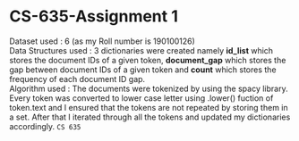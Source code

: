# CS-635-Assignment 1
Dataset used : 6 (as my Roll number is 190100126) <br>
Data Structures used : 3 dictionaries were created namely <b>id_list</b> which stores the document IDs of a given token, <b>document_gap</b> which stores the gap between document IDs of a given token and <b>count</b> which stores the frequency of each document ID gap. <br>
Algorithm used : The documents were tokenized by using the spacy library. Every token was converted to lower case letter using .lower() fuction of token.text and I ensured that the tokens are not repeated by storing them in a set. After that I iterated through all the tokens and updated my dictionaries accordingly.
<code>CS 635</code>
